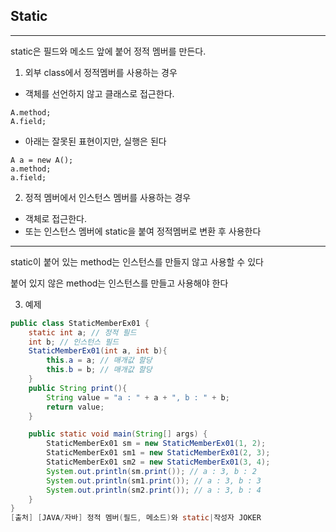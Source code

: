 ## Static
---
static은 필드와 메소드 앞에 붙어 정적 멤버를 만든다.

1. 외부 class에서 정적멤버를 사용하는 경우
*  객체를 선언하지 않고 클래스로 접근한다.
```
A.method;
A.field;
```
* 아래는 잘못된 표현이지만, 실행은 된다
```
A a = new A();
a.method;
a.field;
```

2. 정적 멤버에서 인스턴스 멤버를 사용하는 경우
* 객체로 접근한다.
* 또는 인스턴스 멤버에 static을 붙여 정적멤버로 변환 후 사용한다


------
static이 붙어 있는 method는 인스턴스를 만들지 않고 사용할 수 있다

붙어 있지 않은 method는 인스턴스를 만들고 사용해야 한다

3. 예제

```java
public class StaticMemberEx01 {
	static int a; // 정적 필드
	int b; // 인스턴스 필드
	StaticMemberEx01(int a, int b){
		this.a = a; // 매개값 할당
		this.b = b; // 매개값 할당
	}
	public String print(){
		String value = "a : " + a + ", b : " + b;
		return value;
	}

	public static void main(String[] args) {
		StaticMemberEx01 sm = new StaticMemberEx01(1, 2);
		StaticMemberEx01 sm1 = new StaticMemberEx01(2, 3);
		StaticMemberEx01 sm2 = new StaticMemberEx01(3, 4);
		System.out.println(sm.print()); // a : 3, b : 2
		System.out.println(sm1.print()); // a : 3, b : 3
		System.out.println(sm2.print()); // a : 3, b : 4
	}
}
[출처] [JAVA/자바] 정적 멤버(필드, 메소드)와 static|작성자 JOKER
```
